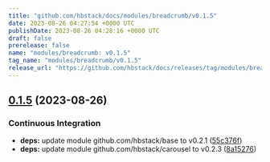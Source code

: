 ```yaml
---
title: "github.com/hbstack/docs/modules/breadcrumb/v0.1.5"
date: 2023-08-26 04:27:54 +0000 UTC
publishDate: 2023-08-26 04:28:16 +0000 UTC
draft: false
prerelease: false
name: "modules/breadcrumb: v0.1.5"
tag_name: "modules/breadcrumb/v0.1.5"
release_url: "https://github.com/hbstack/docs/releases/tag/modules/breadcrumb/v0.1.5"
---
```


## [0.1.5](https://github.com/hbstack/docs/compare/modules/breadcrumb/v0.1.4...modules/breadcrumb/v0.1.5) (2023-08-26)


### Continuous Integration

* **deps:** update module github.com/hbstack/base to v0.2.1 ([55c376f](https://github.com/hbstack/docs/commit/55c376f40eca361da634d1fb184ec83cb83fcab8))
* **deps:** update module github.com/hbstack/carousel to v0.2.3 ([8a15276](https://github.com/hbstack/docs/commit/8a15276f2b4e15a22c4b08c31d543904fb1fd3b7))
